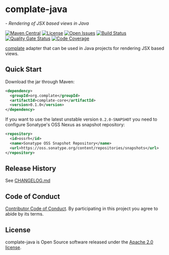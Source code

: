 # complate-java
*- Rendering of JSX based views in Java*

[![Maven Central](https://maven-badges.herokuapp.com/maven-central/org.complate/complate-core/badge.svg)](https://maven-badges.herokuapp.com/maven-central/org.complate/complate-core) [![License](https://img.shields.io/badge/License-Apache%202.0-blue.svg)](https://www.apache.org/licenses/LICENSE-2.0) [![Open Issues](https://img.shields.io/github/issues/complate/complate-java.svg)](https://github.com/complate/complate-java/issues) [![Build Status](https://travis-ci.org/complate/complate-java.svg?branch=master)](https://travis-ci.org/complate/complate-java) [![Quality Gate Status](https://sonarcloud.io/api/project_badges/measure?project=org.complate%3Acomplate-core&metric=alert_status)](https://sonarcloud.io/dashboard?id=org.complate%3Acomplate-core) [![Code Coverage](https://codecov.io/gh/complate/complate-java/branch/master/graph/badge.svg)](https://codecov.io/gh/complate/complate-java)

[complate](https://complate.org) adapter that can be used in Java projects for
rendering JSX based views.


## Quick Start

Download the jar through Maven:

```xml
<dependency>
  <groupId>org.complate</groupId>
  <artifactId>complate-core</artifactId>
  <version>0.1.0</version>
</dependency>
```

If you want to use the latest unstable version `0.2.0-SNAPSHOT` you need to
configure Sonatype's OSS Nexus as snapshot repository:

```xml
<repository>
  <id>ossrh</id>
  <name>Sonatype OSS Snapshot Repository</name>
  <url>https://oss.sonatype.org/content/repositories/snapshots</url>
</repository>
```


## Release History

See [CHANGELOG.md](./CHANGELOG.md)


## Code of Conduct

[Contributor Code of Conduct](./CODE_OF_CONDUCT.md). By participating in this
project you agree to abide by its terms.


## License

complate-java is Open Source software released under the
[Apache 2.0 license](http://www.apache.org/licenses/LICENSE-2.0.html).
